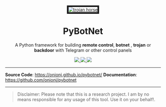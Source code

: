  
 <p align="center">
  <a href='https://github.com/onionj/pybotnet' target='_blank'><img src='https://files.virgool.io/upload/users/271869/posts/wxs2bk9hkqfx/ezoxwssoikqm.jpeg' border='5' alt='trojan horse'/></a>  <h1 align="center">PyBotNet</h1>
  <p align="center"> 
  A Python framework for building <b>remote control</b>, <b>botnet</b> , <b>trojan</b>  or <b>backdoor</b> with Telegram or other control panels
  </p>

  <p align="center">
    <a href="https://github.com/onionj/pybotnet">
      <img src="https://img.shields.io/pypi/v/pybotnet?label=pybotnet" />
    </a>
    <a href="https://github.com/onionj/pybotnet/blob/master/LICENSE">
      <img src="https://img.shields.io/github/license/onionj/pybotnet" />
    </a>
    <a href="https://www.python.org/">
    	<img src="https://img.shields.io/pypi/pyversions/pybotnet" />
    </a>
  </p>
</p>
 


---

**Source Code**: <a href="https://onionj.github.io/pybotnet/" target="_blank">https://onionj.github.io/pybotnet/</a>
**Documentation**: <a href="https://github.com/onionj/pybotnet" target="_blank">https://github.com/onionj/pybotnet</a>

---


> Disclaimer: Please note that this is a research project. I am by no means responsible for any usage of this tool. Use it on your behalf!. 
